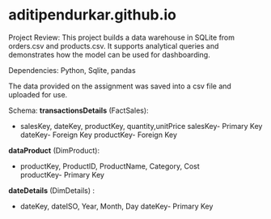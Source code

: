 # aditipendurkar.github.io

Project Review:
This project builds a data warehouse in SQLite from orders.csv and products.csv. It supports analytical queries and demonstrates how the model can be used for dashboarding.

Dependencies: Python, Sqlite, pandas

The data provided on the assignment was saved into a csv file and uploaded for use.


Schema:
**transactionsDetails** (FactSales): 
- salesKey, dateKey, productKey, quantity,unitPrice 
salesKey- Primary Key
dateKey- Foreign Key
productKey- Foreign Key 

**dataProduct** (DimProduct): 
- productKey, ProductID, ProductName, Category, Cost   
productKey- Primary Key
    

**dateDetails** (DimDetails) :
- dateKey, dateISO, Year, Month, Day
dateKey- Primary Key

